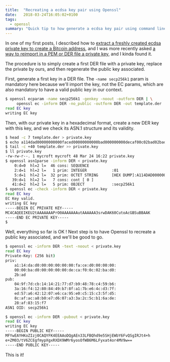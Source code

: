 ```yaml
---
title:  "Recreating a ecdsa key pair using Openssl"
date:   2018-03-24T16:05:02+0100
tags:
  - openssl
summary: "Quick tip to how generate a ecdsa key pair using command line openssl tools"
---
```


In one of my first posts, I described how to [extract a freshly created ecdsa private key to create a Bitcoin address][openssl-extract], and I was more recently asked [a way to reimport in a PEM or DER file a private key][openssl-import], and I kinda found it.

The procedure is to simply create a first DER file with a private key, replace the private by ours, and then regenerate the public key associated.

First, generate a first key in a DER file. The `-name secp256k1` param is mandatory here because we'll import the key, not the EC params, which are also mandatory to have a valid public key in our context.

```sh
$ openssl ecparam -name secp256k1 -genkey -noout -outform DER | \
     openssl ec -inform DER -no_public -outform DER -out template.der
read EC key
writing EC key
```

Then, with our private key in a hexadecimal format, create a new DER key with this key, and we check its ASN.1 structure and its validity.

```sh
$ head -c 7 template.der > private.key
$ echo a114dad00000000000faced00000000000bad000000000decaf00c02bad02bad | xxd -r -p >> private.key
$ tail -c +40 template.der >> private.key
$ ll private.key 
-rw-rw-r--. 1 mycroft mycroft 48 Mar 24 16:22 private.key
$ openssl asn1parse -inform DER < private.key
    0:d=0  hl=2 l=  46 cons: SEQUENCE          
    2:d=1  hl=2 l=   1 prim: INTEGER           :01
    5:d=1  hl=2 l=  32 prim: OCTET STRING      [HEX DUMP]:A114DAD00000000000FACED00000000000BAD000000000DECAF00C02BAD02BAD
   39:d=1  hl=2 l=   7 cons: cont [ 0 ]        
   41:d=2  hl=2 l=   5 prim: OBJECT            :secp256k1
$ openssl ec -check -inform DER < private.key 
read EC key
EC Key valid.
writing EC key
-----BEGIN EC PRIVATE KEY-----
MC4CAQEEIKEU2tAAAAAAAPrO0AAAAAAAutAAAAAA3srwDAK60CutoAcGBSuBBAAK
-----END EC PRIVATE KEY-----
$ 
```

Well, everything so far is OK ! Next step is to have Openssl to recreate a public key associated, and we'll be good to go.

```sh
$ openssl ec -inform DER -text -noout < private.key 
read EC key
Private-Key: (256 bit)
priv:
    a1:14:da:d0:00:00:00:00:00:fa:ce:d0:00:00:00:
    00:00:ba:d0:00:00:00:00:de:ca:f0:0c:02:ba:d0:
    2b:ad
pub:
    04:9f:7d:cb:14:14:21:77:d7:b9:48:78:c4:59:b6:
    3a:16:f4:12:80:84:49:b7:8f:a1:7b:e6:4c:d3:7f:
    ed:57:a6:42:12:07:e6:ca:95:e0:c5:15:c3:5f:d5:
    8c:af:ac:a8:b0:e7:d6:07:a3:3a:2c:5c:b1:6a:de:
    28:af:83:15:f7
ASN1 OID: secp256k1

$ openssl ec -inform DER -pubout < private.key 
read EC key
writing EC key
-----BEGIN PUBLIC KEY-----
MFYwEAYHKoZIzj0CAQYFK4EEAAoDQgAEn33LFBQhd9e5SHjEWbY6FvQSgIRJt4+h
e+ZM03/tV6ZCEgfmypXgxRXDX9WMr6yosOfWB6M6LFyxat4or4MV9w==
-----END PUBLIC KEY-----
```

This is it!

[openssl-extract]: https://mkz.me/gazette/bitcoin/2018/03/01/understanding-bitcoin-addresses.html
[openssl-import]: https://bitcointalk.org/index.php?topic=3180652